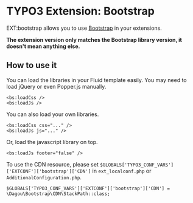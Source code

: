 # TYPO3 Extension: Bootstrap
EXT:bootstrap allows you to use [Bootstrap](http://getbootstrap.com/) in your extensions.

**The extension version only matches the Bootstrap library version, it doesn't mean anything else.**

## How to use it
You can load the libraries in your Fluid template easily. You may need to load jQuery or even Popper.js manually.

    <bs:loadCss />
    <bs:loadJs />

You can also load your own libraries.

    <bs:loadCss css="..." />
    <bs:loadJs js="..." />
    
Or, load the javascript library on top.

    <bs:loadJs footer="false" />
    
To use the CDN resource, please set `$GLOBALS['TYPO3_CONF_VARS']['EXTCONF']['bootstrap']['CDN']` in `ext_localconf.php` or `AdditionalConfiguration.php`.

    $GLOBALS['TYPO3_CONF_VARS']['EXTCONF']['bootstrap']['CDN'] = \Dagou\Bootstrap\CDN\StackPath::class;